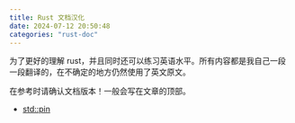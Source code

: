 ```yaml
---
title: Rust 文档汉化
date: 2024-07-12 20:50:48
categories: "rust-doc"
---
```


为了更好的理解 rust，并且同时还可以练习英语水平。所有内容都是我自己一段一段翻译的，在不确定的地方仍然使用了英文原文。

在参考时请确认文档版本！一般会写在文章的顶部。

- [std::pin](/rust-doc/std/pin/index)